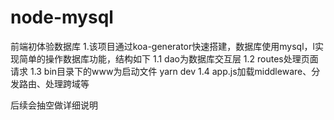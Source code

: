 # node-mysql
前端初体验数据库
1.该项目通过koa-generator快速搭建，数据库使用mysql，l实现简单的操作数据库功能，结构如下
  1.1 dao为数据库交互层
  1.2 routes处理页面请求
  1.3 bin目录下的www为启动文件  yarn dev
  1.4 app.js加载middleware、分发路由、处理跨域等

  后续会抽空做详细说明
